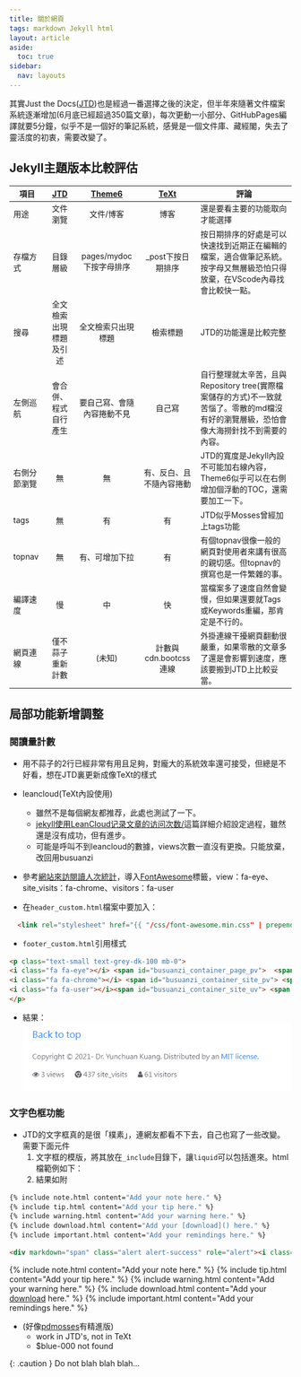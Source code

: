 ```yaml
---
title: 關於網頁
tags: markdown Jekyll html
layout: article
aside:
  toc: true
sidebar:
  nav: layouts
---
```


其實Just the Docs([JTD][JTD])也是經過一番選擇之後的決定，但半年來隨著文件檔案系統逐漸增加(6月底已經超過350篇文章)，每次更動一小部分、GitHubPages編譯就要5分鐘，似乎不是一個好的筆記系統，感覺是一個文件庫、藏經閣，失去了靈活度的初衷，需要改變了。


[JTD]: <https://just-the-docs.github.io/just-the-docs> "Focus on writing good documentation. Just the Docs gives your documentation a jumpstart with a responsive Jekyll theme that is easily customizable and hosted on GitHub Pages."

## Jekyll主題版本比較評估

|項目|[JTD][JTD]|[Theme6](https://idratherbewriting.com/documentation-theme-jekyll/index.html)|[TeXt](https://tianqi.name/jekyll-TeXt-theme/)|評論|
|-|:-:|:-:|:-:|-|
|用途|文件瀏覽|文件/博客|博客|還是要看主要的功能取向才能選擇|
|存檔方式|目錄層級|pages/mydoc下按字母排序|_post下按日期排序|按日期排序的好處是可以快速找到近期正在編輯的檔案，適合做筆記系統。按字母又無層級恐怕只得放棄，在VScode內尋找會比較快一點。|
|搜尋|全文檢索出現標題及引述|全文檢索只出現標題|檢索標題|JTD的功能還是比較完整|
|左側巡航|會合併、程式自行產生|要自己寫、會隨內容捲動不見|自己寫|自行整理就太辛苦，且與Repository tree(實際檔案儲存的方式)不一致就苦惱了。零散的md檔沒有好的瀏覽層級，恐怕會像大海撈針找不到需要的內容。|
|右側分節瀏覽|無|無|有、反白、且不隨內容捲動|JTD的寬度是Jekyll內設不可能加右線內容，Theme6似乎可以在右側增加個浮動的TOC，還需要加工一下。|
|tags|無|有|有|JTD似乎Mosses曾經加上tags功能|
|topnav|無|有、可增加下拉|有|有個topnav很像一般的網頁對使用者來講有很高的親切感。但topnav的撰寫也是一件繁雜的事。|
|編譯速度|慢|中|快|當檔案多了速度自然會變慢，但如果還要就Tags或Keywords重編，那肯定是不行的。|
|網頁連線|僅不蒜子重新計數|(未知)|計數與cdn.bootcss連線|外掛連線干擾網頁翻動很嚴重，如果零散的文章多了還是會影響到速度，應該要搬到JTD上比較妥當。|

## 局部功能新增調整
### 閱讀量計數
- 用不蒜子的2行已經非常有用且足夠，對龐大的系統效率還可接受，但總是不好看，想在JTD裏更新成像TeXt的樣式
- leancloud(TeXt內設使用)
  - 雖然不是每個網友都推荐，此處也測試了一下。  
  - [jekyll使用LeanCloud记录文章的访问次数/](https://priesttomb.github.io/%E6%97%A5%E5%B8%B8/2017/11/06/jekyll使用LeanCloud记录文章的访问次数/)這篇詳細介紹設定過程，雖然還是沒有成功，但有進步。
  - 可能是呼叫不到leancloud的數據，views次數一直沒有更換。只能放棄，改回用busuanzi
- 參考[網站來訪閱讀人次統計](https://sinotec2.github.io/Focus-on-Air-Quality/utilities/Graphics/HTML/ReadVisitCounts/)，導入[FontAwesome](https://fontawesome.com/)標籤，view：fa-eye、site_visits：fa-chrome、visitors：fa-user

- 在`header_custom.html`檔案中要加入：

```html
  <link rel="stylesheet" href="{{ "/css/font-awesome.min.css" | prepend: site.baseurl | prepend: site.url }}">
```
- `footer_custom.html`引用樣式

```html
<p class="text-small text-grey-dk-100 mb-0">
<i class="fa fa-eye"></i> <span id="busuanzi_container_page_pv">  <span id="busuanzi_value_page_pv"> </span>  views &emsp;</span>
<i class="fa fa-chrome"></i> <span id="busuanzi_container_site_pv"> <span id="busuanzi_value_site_pv"> </span>  site_visits &emsp;</span>
<i class="fa fa-user"></i><span id="busuanzi_container_site_uv"> <span id="busuanzi_value_site_uv"></span> visitors</span>
</p>
```
- 結果：![fa-eye.PNG](https://github.com/sinotec2/Focus-on-Air-Quality/raw/main/assets/images/fa-eye.PNG)

### 文字色框功能
- JTD的文字框真的是很「樸素」，連網友都看不下去，自己也寫了一些改變。需要下面元件
  1. 文字框的模版，將其放在`_include`目錄下，讓`liquid`可以包括進來。html檔範例如下：
  1. 結果如附

```bash
{% include note.html content="Add your note here." %}
{% include tip.html content="Add your tip here." %}
{% include warning.html content="Add your warning here." %}
{% include download.html content="Add your [download]() here." %}
{% include important.html content="Add your remindings here." %}
```

```html
<div markdown="span" class="alert alert-success" role="alert"><i class="fa fa-check-square-o"></i> <b>Tip:</b> {{include.content}}</div>
```
{% include note.html content="Add your note here." %}
{% include tip.html content="Add your tip here." %}
{% include warning.html content="Add your warning here." %}
{% include download.html content="Add your [download]() here." %}
{% include important.html content="Add your remindings here." %}

- (好像[pdmosses](https://pdmosses.github.io/just-the-docs-tests/docs/css/admonitions.html)有精進版)
  - work in JTD's, not in TeXt
  - $blue-000 not found

{: .caution }
Do not blah blah blah...